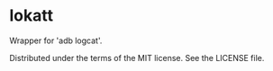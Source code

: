 lokatt
======

Wrapper for 'adb logcat'.

Distributed under the terms of the MIT license. See the LICENSE file.
